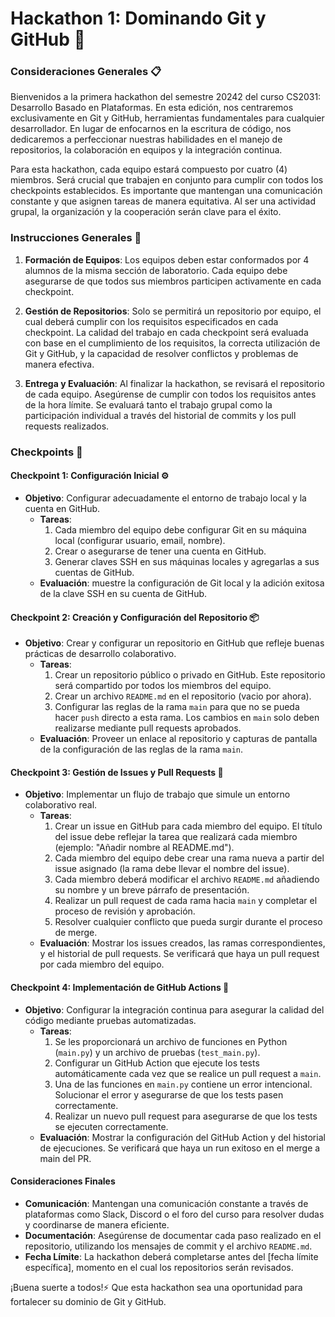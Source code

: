 # Hackathon 1: Dominando Git y GitHub 🚀

### Consideraciones Generales 📋

Bienvenidos a la primera hackathon del semestre 20242 del curso CS2031: Desarrollo Basado en Plataformas. En esta edición, nos centraremos exclusivamente en Git y GitHub, herramientas fundamentales para cualquier desarrollador. En lugar de enfocarnos en la escritura de código, nos dedicaremos a perfeccionar nuestras habilidades en el manejo de repositorios, la colaboración en equipos y la integración continua. 

Para esta hackathon, cada equipo estará compuesto por cuatro (4) miembros. Será crucial que trabajen en conjunto para cumplir con todos los checkpoints establecidos. Es importante que mantengan una comunicación constante y que asignen tareas de manera equitativa. Al ser una actividad grupal, la organización y la cooperación serán clave para el éxito.

### Instrucciones Generales 📝

1. **Formación de Equipos**: Los equipos deben estar conformados por 4 alumnos de la misma sección de laboratorio. Cada equipo debe asegurarse de que todos sus miembros participen activamente en cada checkpoint. 

2. **Gestión de Repositorios**: Solo se permitirá un repositorio por equipo, el cual deberá cumplir con los requisitos especificados en cada checkpoint. La calidad del trabajo en cada checkpoint será evaluada con base en el cumplimiento de los requisitos, la correcta utilización de Git y GitHub, y la capacidad de resolver conflictos y problemas de manera efectiva.

3. **Entrega y Evaluación**: Al finalizar la hackathon, se revisará el repositorio de cada equipo. Asegúrense de cumplir con todos los requisitos antes de la hora límite. Se evaluará tanto el trabajo grupal como la participación individual a través del historial de commits y los pull requests realizados.

### Checkpoints 📌

#### **Checkpoint 1: Configuración Inicial** ⚙️
- **Objetivo**: Configurar adecuadamente el entorno de trabajo local y la cuenta en GitHub.
  - **Tareas**:
    1. Cada miembro del equipo debe configurar Git en su máquina local (configurar usuario, email, nombre).
    2. Crear o asegurarse de tener una cuenta en GitHub.
    3. Generar claves SSH en sus máquinas locales y agregarlas a sus cuentas de GitHub.
  - **Evaluación**: muestre la configuración de Git local y la adición exitosa de la clave SSH en su cuenta de GitHub.

#### **Checkpoint 2: Creación y Configuración del Repositorio** 📦
- **Objetivo**: Crear y configurar un repositorio en GitHub que refleje buenas prácticas de desarrollo colaborativo.
  - **Tareas**:
    1. Crear un repositorio público o privado en GitHub. Este repositorio será compartido por todos los miembros del equipo.
    2. Crear un archivo `README.md` en el repositorio (vacio por ahora).
    3. Configurar las reglas de la rama `main` para que no se pueda hacer `push` directo a esta rama. Los cambios en `main` solo deben realizarse mediante pull requests aprobados.
  - **Evaluación**: Proveer un enlace al repositorio y capturas de pantalla de la configuración de las reglas de la rama `main`.

#### **Checkpoint 3: Gestión de Issues y Pull Requests** 🔄
- **Objetivo**: Implementar un flujo de trabajo que simule un entorno colaborativo real.
  - **Tareas**:
    1. Crear un issue en GitHub para cada miembro del equipo. El título del issue debe reflejar la tarea que realizará cada miembro (ejemplo: "Añadir nombre al README.md").
    2. Cada miembro del equipo debe crear una rama nueva a partir del issue asignado (la rama debe llevar el nombre del issue).
    3. Cada miembro deberá modificar el archivo `README.md` añadiendo su nombre y un breve párrafo de presentación.
    4. Realizar un pull request de cada rama hacia `main` y completar el proceso de revisión y aprobación.
    5. Resolver cualquier conflicto que pueda surgir durante el proceso de merge.
  - **Evaluación**: Mostrar los issues creados, las ramas correspondientes, y el historial de pull requests. Se verificará que haya un pull request por cada miembro del equipo.

#### **Checkpoint 4: Implementación de GitHub Actions** 🤖
- **Objetivo**: Configurar la integración continua para asegurar la calidad del código mediante pruebas automatizadas.
  - **Tareas**:
    1. Se les proporcionará un archivo de funciones en Python (`main.py`) y un archivo de pruebas (`test_main.py`).
    2. Configurar un GitHub Action que ejecute los tests automáticamente cada vez que se realice un pull request a `main`.
    3. Una de las funciones en `main.py` contiene un error intencional. Solucionar el error y asegurarse de que los tests pasen correctamente. 
    4. Realizar un nuevo pull request para asegurarse de que los tests se ejecuten correctamente.
  - **Evaluación**: Mostrar la configuración del GitHub Action y del historial de ejecuciones. Se verificará que haya un run exitoso en el merge a main del PR.

#### Consideraciones Finales

- **Comunicación**: Mantengan una comunicación constante a través de plataformas como Slack, Discord o el foro del curso para resolver dudas y coordinarse de manera eficiente.
- **Documentación**: Asegúrense de documentar cada paso realizado en el repositorio, utilizando los mensajes de commit y el archivo `README.md`.
- **Fecha Límite**: La hackathon deberá completarse antes del [fecha límite específica], momento en el cual los repositorios serán revisados.

¡Buena suerte a todos!⚡ Que esta hackathon sea una oportunidad para fortalecer su dominio de Git y GitHub. 